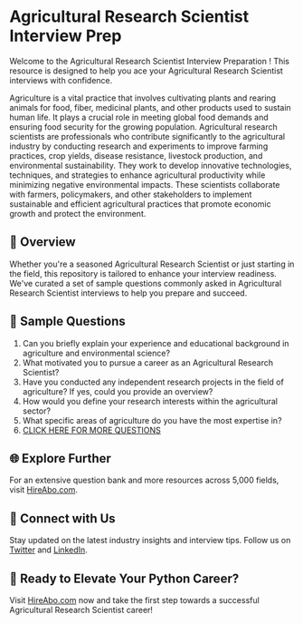 # Agricultural Research Scientist Interview Prep

Welcome to the Agricultural Research Scientist Interview Preparation ! This resource is designed to help you ace your Agricultural Research Scientist interviews with confidence.

Agriculture is a vital practice that involves cultivating plants and rearing animals for food, fiber, medicinal plants, and other products used to sustain human life. It plays a crucial role in meeting global food demands and ensuring food security for the growing population. Agricultural research scientists are professionals who contribute significantly to the agricultural industry by conducting research and experiments to improve farming practices, crop yields, disease resistance, livestock production, and environmental sustainability. They work to develop innovative technologies, techniques, and strategies to enhance agricultural productivity while minimizing negative environmental impacts. These scientists collaborate with farmers, policymakers, and other stakeholders to implement sustainable and efficient agricultural practices that promote economic growth and protect the environment.

## 🚀 Overview

Whether you're a seasoned Agricultural Research Scientist or just starting in the field, this repository is tailored to enhance your interview readiness. We've curated a set of sample questions commonly asked in Agricultural Research Scientist interviews to help you prepare and succeed.

## 📝 Sample Questions

1. Can you briefly explain your experience and educational background in agriculture and environmental science?
2. What motivated you to pursue a career as an Agricultural Research Scientist?
3. Have you conducted any independent research projects in the field of agriculture? If yes, could you provide an overview?
4. How would you define your research interests within the agricultural sector?
5. What specific areas of agriculture do you have the most expertise in?
6. [CLICK HERE FOR MORE QUESTIONS](https://hireabo.com/job/10_0_33/Agricultural%20Research%20Scientist)

## 🌐 Explore Further

For an extensive question bank and more resources across 5,000 fields, visit [HireAbo.com](https://www.hireabo.com).

## 📱 Connect with Us

Stay updated on the latest industry insights and interview tips. Follow us on [Twitter](https://twitter.com/hireabo) and [LinkedIn](https://www.linkedin.com/in/hire-abo-3609972a8/).

## 🚀 Ready to Elevate Your Python Career?

Visit [HireAbo.com](https://www.hireabo.com) now and take the first step towards a successful Agricultural Research Scientist career!
